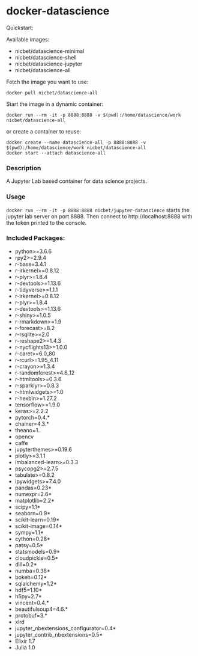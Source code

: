 # docker-datascience

Quickstart:

Available images:

- nicbet/datascience-minimal
- nicbet/datascience-shell
- nicbet/datascience-jupyter
- nicbet/datascience-all

Fetch the image you want to use:
```
docker pull nicbet/datascience-all
```

Start the image in a dynamic container:
```
docker run --rm -it -p 8888:8888 -v $(pwd):/home/datascience/work nicbet/datascience-all
```

or create a container to reuse:

```
docker create --name datascience-all -p 8888:8888 -v $(pwd):/home/datascience/work nicbet/datascience-all
docker start --attach datascience-all
```

### Description 
A Jupyter Lab based container for data science projects.

### Usage
`docker run --rm -it -p 8888:8888 nicbet/jupyter-datascience` starts the jupyter lab server on port 8888. Then connect to http://localhost:8888 with the token printed to the console.

### Included Packages:
- python>=3.6.6
- rpy2>=2.9.4
- r-base=3.4.1
- r-irkernel>=0.8.12
- r-plyr>=1.8.4
- r-devtools>=1.13.6
- r-tidyverse>=1.1.1
- r-irkernel>=0.8.12
- r-plyr>=1.8.4
- r-devtools>=1.13.6
- r-shiny>=1.0.5
- r-rmarkdown>=1.9
- r-forecast>=8.2
- r-rsqlite>=2.0
- r-reshape2>=1.4.3
- r-nycflights13>=1.0.0
- r-caret>=6.0_80
- r-rcurl>=1.95_4.11
- r-crayon>=1.3.4
- r-randomforest>=4.6_12
- r-htmltools>=0.3.6
- r-sparklyr>=0.8.3
- r-htmlwidgets>=1.0
- r-hexbin>=1.27.2
- tensorflow>=1.9.0
- keras>=2.2.2
- pytorch=0.4.*
- chainer=4.3.*
- theano=1.*.*
- opencv
- caffe
- jupyterthemes>=0.19.6
- plotly>=3.1.1
- imbalanced-learn>=0.3.3
- psycopg2>=2.7.5
- tabulate>=0.8.2
- ipywidgets>=7.4.0
- pandas=0.23*
- numexpr=2.6*
- matplotlib=2.2*
- scipy=1.1*
- seaborn=0.9*
- scikit-learn=0.19*
- scikit-image=0.14*
- sympy=1.1*
- cython=0.28*
- patsy=0.5*
- statsmodels=0.9*
- cloudpickle=0.5*
- dill=0.2*
- numba=0.38*
- bokeh=0.12*
- sqlalchemy=1.2*
- hdf5=1.10*
- h5py=2.7*
- vincent=0.4.*
- beautifulsoup4=4.6.*
- protobuf=3.*
- xlrd
- jupyter_nbextensions_configurator=0.4*
- jupyter_contrib_nbextensions=0.5*
- Elixir 1.7
- Julia 1.0
